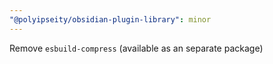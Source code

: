 ```yaml
---
"@polyipseity/obsidian-plugin-library": minor
---
```


Remove `esbuild-compress` (available as an separate package)
